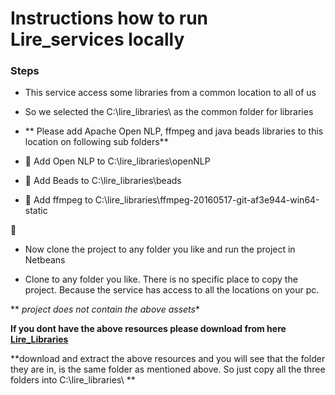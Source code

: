 # Instructions how to run Lire_services locally #

### Steps ###

* This service access some libraries from a common location to all of us

* So we selected the C:\lire_libraries\ as the common folder for libraries

* ** Please add Apache Open NLP, ffmpeg and java beads libraries to this location on following sub folders**

* :open_file_folder: Add Open NLP to C:\lire_libraries\openNLP

* :open_file_folder: Add Beads to C:\lire_libraries\beads

* :open_file_folder: Add ffmpeg to C:\lire_libraries\ffmpeg-20160517-git-af3e944-win64-static

:purple_heart:
* Now clone the project to any folder you like and run the project in Netbeans

* Clone to any folder you like. There is no specific place to copy the project. Because the service has access to all the locations on your pc.

** *project does not contain the above assets**

**If you dont have the above resources please download from here [Lire_Libraries](https://drive.google.com/file/d/0B2IuECrGgbtTd204dlp6cnpDZ3c/view?usp=sharing)**

**download and extract the above resources and you will see that the folder they are in, is the same folder as mentioned above. So just copy all the three folders into C:\lire_libraries\ **
